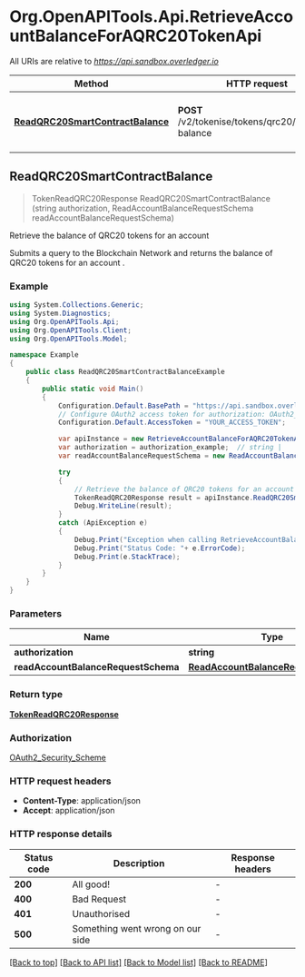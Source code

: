 # Org.OpenAPITools.Api.RetrieveAccountBalanceForAQRC20TokenApi

All URIs are relative to *https://api.sandbox.overledger.io*

Method | HTTP request | Description
------------- | ------------- | -------------
[**ReadQRC20SmartContractBalance**](RetrieveAccountBalanceForAQRC20TokenApi.md#readqrc20smartcontractbalance) | **POST** /v2/tokenise/tokens/qrc20/account-balance | Retrieve the balance of QRC20 tokens for an account



## ReadQRC20SmartContractBalance

> TokenReadQRC20Response ReadQRC20SmartContractBalance (string authorization, ReadAccountBalanceRequestSchema readAccountBalanceRequestSchema)

Retrieve the balance of QRC20 tokens for an account

Submits a query to the Blockchain Network and returns the balance of QRC20 tokens for an account .

### Example

```csharp
using System.Collections.Generic;
using System.Diagnostics;
using Org.OpenAPITools.Api;
using Org.OpenAPITools.Client;
using Org.OpenAPITools.Model;

namespace Example
{
    public class ReadQRC20SmartContractBalanceExample
    {
        public static void Main()
        {
            Configuration.Default.BasePath = "https://api.sandbox.overledger.io";
            // Configure OAuth2 access token for authorization: OAuth2_Security_Scheme
            Configuration.Default.AccessToken = "YOUR_ACCESS_TOKEN";

            var apiInstance = new RetrieveAccountBalanceForAQRC20TokenApi(Configuration.Default);
            var authorization = authorization_example;  // string | 
            var readAccountBalanceRequestSchema = new ReadAccountBalanceRequestSchema(); // ReadAccountBalanceRequestSchema | 

            try
            {
                // Retrieve the balance of QRC20 tokens for an account
                TokenReadQRC20Response result = apiInstance.ReadQRC20SmartContractBalance(authorization, readAccountBalanceRequestSchema);
                Debug.WriteLine(result);
            }
            catch (ApiException e)
            {
                Debug.Print("Exception when calling RetrieveAccountBalanceForAQRC20TokenApi.ReadQRC20SmartContractBalance: " + e.Message );
                Debug.Print("Status Code: "+ e.ErrorCode);
                Debug.Print(e.StackTrace);
            }
        }
    }
}
```

### Parameters


Name | Type | Description  | Notes
------------- | ------------- | ------------- | -------------
 **authorization** | **string**|  | 
 **readAccountBalanceRequestSchema** | [**ReadAccountBalanceRequestSchema**](ReadAccountBalanceRequestSchema.md)|  | 

### Return type

[**TokenReadQRC20Response**](TokenReadQRC20Response.md)

### Authorization

[OAuth2_Security_Scheme](../README.md#OAuth2_Security_Scheme)

### HTTP request headers

- **Content-Type**: application/json
- **Accept**: application/json


### HTTP response details
| Status code | Description | Response headers |
|-------------|-------------|------------------|
| **200** | All good! |  -  |
| **400** | Bad Request |  -  |
| **401** | Unauthorised |  -  |
| **500** | Something went wrong on our side |  -  |

[[Back to top]](#)
[[Back to API list]](../README.md#documentation-for-api-endpoints)
[[Back to Model list]](../README.md#documentation-for-models)
[[Back to README]](../README.md)


